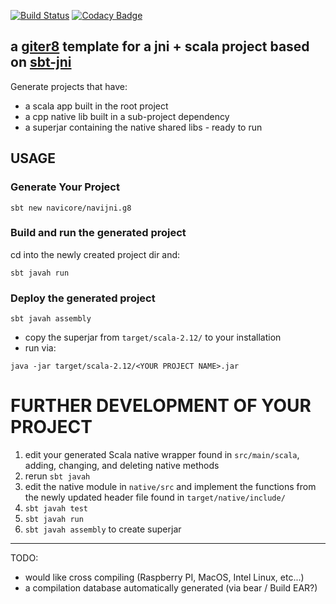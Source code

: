 [![Build Status](https://travis-ci.org/navicore/navijni.g8.svg?branch=master)](https://travis-ci.org/navicore/navijni.g8)
[![Codacy Badge](https://api.codacy.com/project/badge/Grade/f90755fbfaf0423099410e50dff694f7)](https://www.codacy.com/app/navicore/navijni.g8?utm_source=github.com&amp;utm_medium=referral&amp;utm_content=navicore/navijni.g8&amp;utm_campaign=Badge_Grade)

a [giter8] template for a jni + scala project based on [sbt-jni]
---

Generate projects that have:

* a scala app built in the root project
* a cpp native lib built in a sub-project dependency
* a superjar containing the native shared libs - ready to run

## USAGE

### Generate Your Project

```console
sbt new navicore/navijni.g8
```

### Build and run the generated project

cd into the newly created project dir and:

```console
sbt javah run
```

### Deploy the generated project

```console
sbt javah assembly
```
* copy the superjar from `target/scala-2.12/` to your installation
* run via:

```console
java -jar target/scala-2.12/<YOUR PROJECT NAME>.jar
```

# FURTHER DEVELOPMENT OF YOUR PROJECT

1. edit your generated Scala native wrapper found in `src/main/scala`, adding, changing, and deleting native methods
1. rerun `sbt javah`
1. edit the native module in `native/src` and implement the functions from the newly updated header file found in `target/native/include/`
1. `sbt javah test`
1. `sbt javah run`
1. `sbt javah assembly` to create superjar

----
TODO:
* would like cross compiling (Raspberry PI, MacOS, Intel Linux, etc...)
* a compilation database automatically generated (via bear / Build EAR?)

[giter8]: http://www.foundweekends.org/giter8/
[sbt-jni]: https://github.com/jodersky/sbt-jni
